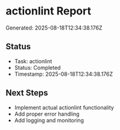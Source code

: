 # actionlint Report

Generated: 2025-08-18T12:34:38.176Z

## Status
- Task: actionlint
- Status: Completed
- Timestamp: 2025-08-18T12:34:38.176Z

## Next Steps
- Implement actual actionlint functionality
- Add proper error handling
- Add logging and monitoring
